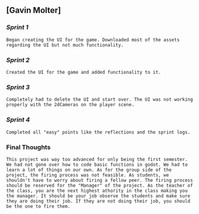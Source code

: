 ## [**Gavin Molter**]

### *Sprint 1*
	Began creating the UI for the game. Downloaded most of the assets regarding the UI but not much functionality.
### *Sprint 2*
	Created the UI for the game and added functionality to it.
### *Sprint 3*
	Completely had to delete the UI and start over. The UI was not working properly with the 2dCameras on the player scene.
### *Sprint 4*
	Completed all "easy" points like the reflections and the sprint logs.
### **Final Thoughts**
	This project was way too advanced for only being the first semester. We had not gone over how to code basic functions in godot. We had to learn a lot of things on our own. As for the group side of the project, the firing process was not feasible. As students, we shouldn't have to worry about firing a fellow peer. The firing process should be reserved for the "Manager" of the project. As the teacher of the class, you are the next highest athority in the class making you the manager. It should be your job observe the students and make sure they are doing their job. If they are not doing their job, you should be the one to fire them.

